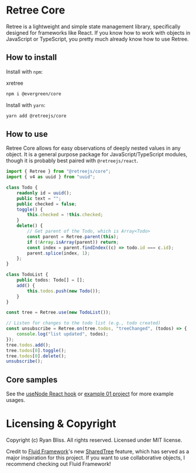 # Retree Core

Retree is a lightweight and simple state management library, specifically designed for frameworks like React. If you know how to work with objects in JavaScript or TypeScript, you pretty much already know how to use Retree.

## How to install

Install with `npm`:

xretree

```bash
npm i @evergreen/core
```

Install with `yarn`:

```bash
yarn add @retreejs/core
```

## How to use

Retree Core allows for easy observations of deeply nested values in any object. It is a general purpose package for JavaScript/TypeScript modules, though it is probably best paired with `@retreejs/react`.

```ts
import { Retree } from "@retreejs/core";
import { v4 as uuid } from "uuid";

class Todo {
    readonly id = uuid();
    public text = "";
    public checked = false;
    toggle() {
        this.checked = !this.checked;
    }
    delete() {
        // Get parent of the Todo, which is Array<Todo>
        const parent = Retree.parent(this);
        if (!Array.isArray(parent)) return;
        const index = parent.findIndex((c) => todo.id === c.id);
        parent.splice(index, 1);
    };
}

class TodoList {
    public todos: Todo[] = [];
    add() {
        this.todos.push(new Todo());
    }
}

const tree = Retree.use(new TodoList());

// Listen for changes to the todo list (e.g., todo created)
const unsubscribe = Retree.on(tree.todos, "treeChanged", (todos) => {
    console.log("list updated", todos);
});
tree.todos.add();
tree.todos[0].toggle();
tree.todos[0].delete();
unsubscribe();
```

## Core samples

See the [useNode React hook](./packages/retree-react/src/useNode.ts) or [example 01 project](./samples/01.core-example/) for more example usages.

# Licensing & Copyright

Copyright (c) Ryan Bliss. All rights reserved.
Licensed under MIT license.

Credit to [Fluid Framework](https://aka.ms/fluid)'s new [SharedTree](https://fluidframework.com/docs/data-structures/tree/) feature, which has served as a major inspiration for this project. If you want to use collaborative objects, I recommend checking out Fluid Framework!
